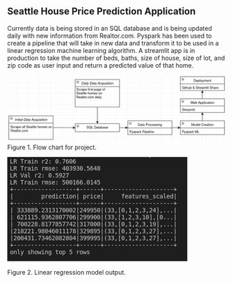 ## Seattle House Price Prediction Application


Currently data is being stored in an SQL database and is being updated daily with new information from Realtor.com. Pyspark has been used to create a pipeline that will take in new data and transform it to be used in a linear regression machine learning algorithm. A streamlit app is in production to take the number of beds, baths, size of house, size of lot, and zip code as user input and return a predicted value of that home. 


![](Images/Flow_chart.png)
Figure 1. Flow chart for project.

![](Images/model_output.png)

Figure 2. Linear regression model output.
